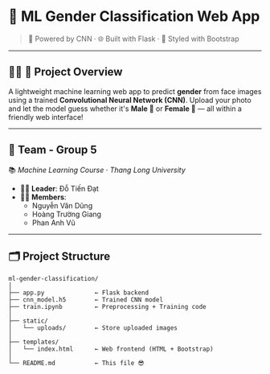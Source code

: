 # 🎯 **ML Gender Classification Web App**  
> 🧠 Powered by CNN · 🌐 Built with Flask · 🎨 Styled with Bootstrap

---

## 👨‍🏫 **📘 Project Overview**

A lightweight machine learning web app to predict **gender** from face images using a trained **Convolutional Neural Network (CNN)**. Upload your photo and let the model guess whether it's **Male 👦** or **Female 👧** — all within a friendly web interface!

---

## 👥 **Team - Group 5**  
📚 *Machine Learning Course · Thang Long University*

- 🧑‍💼 **Leader**: Đỗ Tiến Đạt  
- 👨‍🎓 **Members**:  
  - Nguyễn Văn Dũng  
  - Hoàng Trường Giang  
  - Phan Anh Vũ  

---

## 🗂️ **Project Structure**

```plaintext
ml-gender-classification/
│
├── app.py              ← Flask backend
├── cnn_model.h5        ← Trained CNN model
├── train.ipynb         ← Preprocessing + Training code
│
├── static/
│   └── uploads/        ← Store uploaded images
│
├── templates/
│   └── index.html      ← Web frontend (HTML + Bootstrap)
│
└── README.md           ← This file 😎
